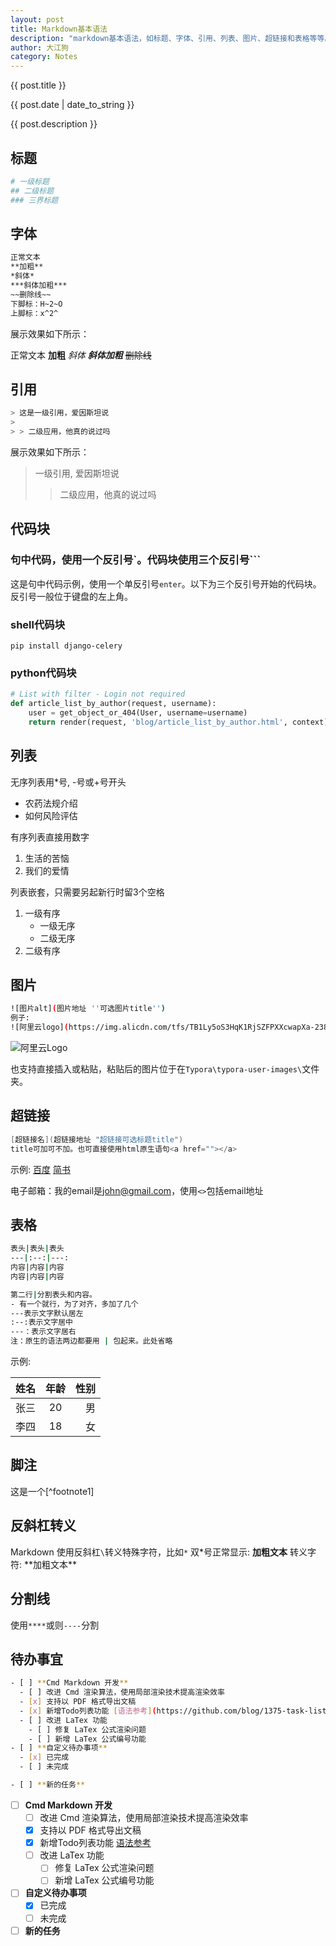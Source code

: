 ```yaml
---
layout: post
title: Markdown基本语法
description: "markdown基本语法，如标题、字体、引用、列表、图片、超链接和表格等等。"
author: 大江狗
category: Notes
---
```


{{ post.title }}

{{ post.date | date_to_string }}

{{ post.description }}

## 标题

```bash
# 一级标题
## 二级标题
### 三界标题
```

## 字体

```bash
正常文本
**加粗** 
*斜体* 
***斜体加粗*** 
~~删除线~~ 
下脚标：H~2~O
上脚标：x^2^
```

展示效果如下所示：

正常文本
**加粗** 
*斜体* 
***斜体加粗*** 
~~删除线~~ 


## 引用
```bash
> 这是一级引用，爱因斯坦说
>
> > 二级应用，他真的说过吗
```
展示效果如下所示：
> 一级引用, 爱因斯坦说
>
> > 二级应用，他真的说过吗

## 代码块

### 句中代码，使用一个反引号`。代码块使用三个反引号```

这是句中代码示例，使用一个单反引号`enter`。以下为三个反引号开始的代码块。反引号一般位于键盘的左上角。

### shell代码块

```shell
pip install django-celery
```

### python代码块

```python
# List with filter - Login not required
def article_list_by_author(request, username):
    user = get_object_or_404(User, username=username)
    return render(request, 'blog/article_list_by_author.html', context)
```

## 列表

无序列表用*号, -号或+号开头

* 农药法规介绍
* 如何风险评估

有序列表直接用数字

1. 生活的苦恼
2. 我们的爱情

列表嵌套，只需要另起新行时留3个空格

1. 一级有序
   * 一级无序 
   * 二级无序
2. 二级有序

## 图片

```bash
![图片alt](图片地址 ''可选图片title'')
例子:
![阿里云logo](https://img.alicdn.com/tfs/TB1Ly5oS3HqK1RjSZFPXXcwapXa-238-54.png ''阿里云logo '')
```

![阿里云Logo](https://img.alicdn.com/tfs/TB1Ly5oS3HqK1RjSZFPXXcwapXa-238-54.png)

也支持直接插入或粘贴，粘贴后的图片位于在`Typora\typora-user-images\`文件夹。

## 超链接

```csharp
[超链接名](超链接地址 "超链接可选标题title")
title可加可不加。也可直接使用html原生语句<a href=""></a>
```

示例:
[百度](http://baidu.com)
<a href="https://www.jianshu.com/u/1f5ac0cf6a8b" target="_blank">简书</a>

电子邮箱：我的email是<john@gmail.com>，使用`<>`包括email地址

## 表格

```bash
表头|表头|表头
---|:--:|---:
内容|内容|内容
内容|内容|内容

第二行|分割表头和内容。
- 有一个就行，为了对齐，多加了几个
---表示文字默认居左
:--:表示文字居中
---：表示文字居右
注：原生的语法两边都要用 | 包起来。此处省略
```

示例:

| 姓名 | 年龄 | 性别 |
| ---- | :--: | ---: |
| 张三 |  20  |   男 |
| 李四 |  18  |   女 |

## 脚注

这是一个[^footnote1]

## 反斜杠转义

Markdown 使用反斜杠`\`转义特殊字符，比如`*`
双*号正常显示: **加粗文本**
转义字符: \*\*加粗文本\*\*

## 分割线

使用`****`或则`----`分割

## 待办事宜

```bash
- [ ] **Cmd Markdown 开发**
  - [ ] 改进 Cmd 渲染算法，使用局部渲染技术提高渲染效率
  - [x] 支持以 PDF 格式导出文稿
  - [x] 新增Todo列表功能 [语法参考](https://github.com/blog/1375-task-lists-in-gfm-issues-pulls-comments)
  - [ ] 改进 LaTex 功能
    - [ ] 修复 LaTex 公式渲染问题
    - [ ] 新增 LaTex 公式编号功能
- [ ] **自定义待办事项**
  - [x] 已完成
  - [ ] 未完成

- [ ] **新的任务**
```

- [ ] **Cmd Markdown 开发**
  - [ ] 改进 Cmd 渲染算法，使用局部渲染技术提高渲染效率
  - [x] 支持以 PDF 格式导出文稿
  - [x] 新增Todo列表功能 [语法参考](https://github.com/blog/1375-task-lists-in-gfm-issues-pulls-comments)
  - [ ] 改进 LaTex 功能
    - [ ] 修复 LaTex 公式渲染问题
    - [ ] 新增 LaTex 公式编号功能
- [ ] **自定义待办事项**
  - [x] 已完成
  - [ ] 未完成

- [ ] **新的任务**